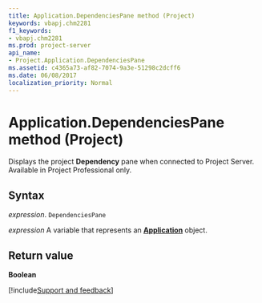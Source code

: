 ```yaml
---
title: Application.DependenciesPane method (Project)
keywords: vbapj.chm2281
f1_keywords:
- vbapj.chm2281
ms.prod: project-server
api_name:
- Project.Application.DependenciesPane
ms.assetid: c4365a73-af82-7074-9a3e-51298c2dcff6
ms.date: 06/08/2017
localization_priority: Normal
---
```



# Application.DependenciesPane method (Project)

Displays the project  **Dependency** pane when connected to Project Server. Available in Project Professional only.


## Syntax

_expression_. `DependenciesPane`

_expression_ A variable that represents an **[Application](Project.Application.md)** object.


## Return value

 **Boolean**

[!include[Support and feedback](~/includes/feedback-boilerplate.md)]